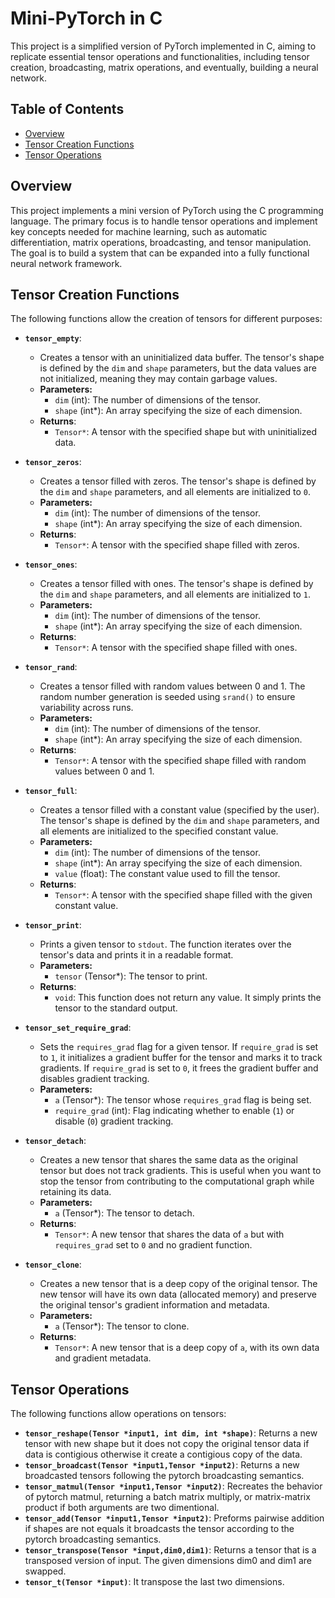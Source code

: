 # Mini-PyTorch in C

This project is a simplified version of PyTorch implemented in C, aiming to replicate essential tensor operations and functionalities, including tensor creation, broadcasting, matrix operations, and eventually, building a neural network.

## Table of Contents

- [Overview](#overview)
- [Tensor Creation Functions](#tensor-creation-functions)
- [Tensor Operations](#tensor-operations)

## Overview

This project implements a mini version of PyTorch using the C programming language. The primary focus is to handle tensor operations and implement key concepts needed for machine learning, such as automatic differentiation, matrix operations, broadcasting, and tensor manipulation. The goal is to build a system that can be expanded into a fully functional neural network framework.

## Tensor Creation Functions

The following functions allow the creation of tensors for different purposes:

- **`tensor_empty`**: 
  - Creates a tensor with an uninitialized data buffer. The tensor's shape is defined by the `dim` and `shape` parameters, but the data values are not initialized, meaning they may contain garbage values.
  - **Parameters:**
    - `dim` (int): The number of dimensions of the tensor.
    - `shape` (int*): An array specifying the size of each dimension.
  - **Returns**: 
    - `Tensor*`: A tensor with the specified shape but with uninitialized data.

- **`tensor_zeros`**: 
  - Creates a tensor filled with zeros. The tensor's shape is defined by the `dim` and `shape` parameters, and all elements are initialized to `0`.
  - **Parameters:**
    - `dim` (int): The number of dimensions of the tensor.
    - `shape` (int*): An array specifying the size of each dimension.
  - **Returns**:
    - `Tensor*`: A tensor with the specified shape filled with zeros.

- **`tensor_ones`**: 
  - Creates a tensor filled with ones. The tensor's shape is defined by the `dim` and `shape` parameters, and all elements are initialized to `1`.
  - **Parameters:**
    - `dim` (int): The number of dimensions of the tensor.
    - `shape` (int*): An array specifying the size of each dimension.
  - **Returns**:
    - `Tensor*`: A tensor with the specified shape filled with ones.

- **`tensor_rand`**: 
  - Creates a tensor filled with random values between 0 and 1. The random number generation is seeded using `srand()` to ensure variability across runs.
  - **Parameters:**
    - `dim` (int): The number of dimensions of the tensor.
    - `shape` (int*): An array specifying the size of each dimension.
  - **Returns**:
    - `Tensor*`: A tensor with the specified shape filled with random values between 0 and 1.

- **`tensor_full`**: 
  - Creates a tensor filled with a constant value (specified by the user). The tensor's shape is defined by the `dim` and `shape` parameters, and all elements are initialized to the specified constant value.
  - **Parameters:**
    - `dim` (int): The number of dimensions of the tensor.
    - `shape` (int*): An array specifying the size of each dimension.
    - `value` (float): The constant value used to fill the tensor.
  - **Returns**:
    - `Tensor*`: A tensor with the specified shape filled with the given constant value.

- **`tensor_print`**: 
  - Prints a given tensor to `stdout`. The function iterates over the tensor's data and prints it in a readable format.
  - **Parameters:**
    - `tensor` (Tensor*): The tensor to print.
  - **Returns**:
    - `void`: This function does not return any value. It simply prints the tensor to the standard output.

- **`tensor_set_require_grad`**: 
  - Sets the `requires_grad` flag for a given tensor. If `require_grad` is set to `1`, it initializes a gradient buffer for the tensor and marks it to track gradients. If `require_grad` is set to `0`, it frees the gradient buffer and disables gradient tracking.
  - **Parameters:**
    - `a` (Tensor*): The tensor whose `requires_grad` flag is being set.
    - `require_grad` (int): Flag indicating whether to enable (`1`) or disable (`0`) gradient tracking.

- **`tensor_detach`**: 
  - Creates a new tensor that shares the same data as the original tensor but does not track gradients. This is useful when you want to stop the tensor from contributing to the computational graph while retaining its data.
  - **Parameters:**
    - `a` (Tensor*): The tensor to detach.
  - **Returns**: 
    - `Tensor*`: A new tensor that shares the data of `a` but with `requires_grad` set to `0` and no gradient function.

- **`tensor_clone`**: 
  - Creates a new tensor that is a deep copy of the original tensor. The new tensor will have its own data (allocated memory) and preserve the original tensor's gradient information and metadata.
  - **Parameters:**
    - `a` (Tensor*): The tensor to clone.
  - **Returns**:
    - `Tensor*`: A new tensor that is a deep copy of `a`, with its own data and gradient metadata.


## Tensor Operations

The following functions allow operations on tensors:

- **`tensor_reshape(Tensor *input1, int dim, int *shape)`**: Returns a new tensor with new shape but it does not copy the original tensor data if data is contigious otherwise it create a contigious copy of the data.
- **`tensor_broadcast(Tensor *input1,Tensor *input2)`**: Returns a new broadcasted tensors following the pytorch broadcasting semantics.
- **`tensor_matmul(Tensor *input1,Tensor *input2)`**: Recreates the behavior of pytorch matmul, returning a batch matrix multiply, or matrix-matrix product if both arguments are two dimentional.
- **`tensor_add(Tensor *input1,Tensor *input2)`**: Preforms pairwise addition if shapes are not equals it broadcasts the tensor according to the pytorch broadcasting semantics.
- **`tensor_transpose(Tensor *input,dim0,dim1)`**: Returns a tensor that is a transposed version of input. The given dimensions dim0 and dim1 are swapped.
- **`tensor_t(Tensor *input)`**: It transpose the last two dimensions.
